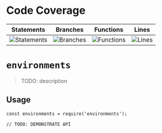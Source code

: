 # Code Coverage
| Statements                  | Branches                | Functions                 | Lines             |
| --------------------------- | ----------------------- | ------------------------- | ----------------- |
| ![Statements](https://img.shields.io/badge/statements-68.34%25-red.svg?style=flat) | ![Branches](https://img.shields.io/badge/branches-57.89%25-red.svg?style=flat) | ![Functions](https://img.shields.io/badge/functions-73%25-red.svg?style=flat) | ![Lines](https://img.shields.io/badge/lines-68.21%25-red.svg?style=flat) |
# `environments`

> TODO: description

## Usage

```
const environments = require('environments');

// TODO: DEMONSTRATE API
```